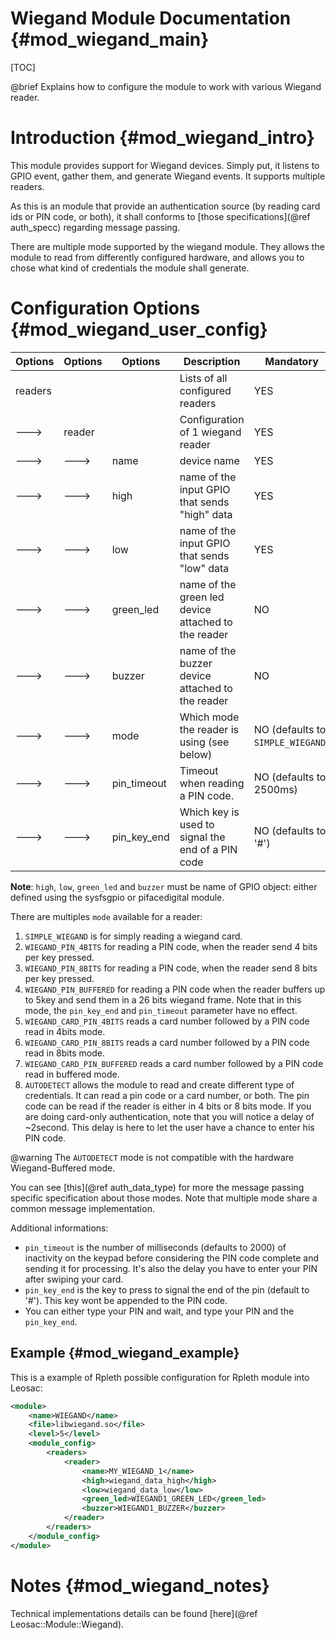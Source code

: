 Wiegand Module Documentation {#mod_wiegand_main}
================================================

[TOC]

@brief Explains how to configure the module to work with various Wiegand reader.

Introduction {#mod_wiegand_intro}
=================================

This module provides support for Wiegand devices. Simply put, it listens to GPIO event,
gather them, and generate Wiegand events. It supports multiple readers.

As this is an module that provide an authentication source (by reading card ids or PIN code, or both), it shall
conforms to [those specifications](@ref auth_specc) regarding message passing.

There are multiple mode supported by the wiegand module. They allows the module to read from differently configured
hardware, and allows you to chose what kind of credentials the module shall generate.

Configuration Options {#mod_wiegand_user_config}
================================================

Options    | Options  | Options     | Description                                            | Mandatory
-----------|----------|-------------|--------------------------------------------------------|-----------
readers    |          |             | Lists of all configured readers                        | YES
--->       | reader   |             | Configuration of 1 wiegand reader                      | YES
--->       | --->     | name        | device name                                            | YES
--->       | --->     | high        | name of the input GPIO that sends "high" data          | YES
--->       | --->     | low         | name of the input GPIO that sends "low" data           | YES
--->       | --->     | green_led   | name of the green led device attached to the reader    | NO
--->       | --->     | buzzer      | name of the buzzer device attached to the reader       | NO
--->       | --->     | mode        | Which mode the reader is using (see below)             | NO (defaults to `SIMPLE_WIEGAND`)
--->       | --->     | pin_timeout | Timeout when reading a PIN code.                       | NO (defaults to 2500ms)
--->       | --->     | pin_key_end | Which key is used to signal the end of a PIN code      | NO (defaults to '#')

**Note**: `high`, `low`, `green_led` and `buzzer` must be name of GPIO object: either defined using
the sysfsgpio or pifacedigital module.

There are multiples `mode` available for a reader:
1. `SIMPLE_WIEGAND` is for simply reading a wiegand card.
2. `WIEGAND_PIN_4BITS` for reading a PIN code, when the reader send 4 bits per key pressed.
3. `WIEGAND_PIN_8BITS` for reading a PIN code, when the reader send 8 bits per key pressed.
4. `WIEGAND_PIN_BUFFERED` for reading a PIN code when the reader buffers up to 5key and send them in a 26 bits wiegand frame.
  Note that in this mode, the `pin_key_end` and `pin_timeout` parameter have no effect.
5. `WIEGAND_CARD_PIN_4BITS` reads a card number followed by a PIN code read in 4bits mode.
6. `WIEGAND_CARD_PIN_8BITS` reads a card number followed by a PIN code read in 8bits mode.
7. `WIEGAND_CARD_PIN_BUFFERED` reads a card number followed by a PIN code read in buffered mode.
8. `AUTODETECT` allows the module to read and create different type of credentials. It can read a pin code or a card number, or both.
The pin code can be read if the reader is either in 4 bits or 8 bits mode. If you are doing card-only authentication,
note that you will notice a delay of ~2second. This delay is here to let the user have a chance to enter his PIN code.

@warning The `AUTODETECT` mode is not compatible with the hardware Wiegand-Buffered mode.

You can see [this](@ref auth_data_type) for more the message passing specific specification
about those modes. Note that multiple mode share a common message implementation.

Additional informations:
+ `pin_timeout` is the number of milliseconds (defaults to 2000) of inactivity on the keypad before
considering the PIN code complete and sending it for processing. It's also the delay you have to enter your PIN after
swiping your card.
+ `pin_key_end` is the key to press to signal the end of the pin (default to '#'). This key wont be appended to the PIN code.
+ You can either type your PIN and wait, and type your PIN and the `pin_key_end`.


Example {#mod_wiegand_example}
------------------------------

This is a example of Rpleth possible configuration for Rpleth module into Leosac:

~~~~~~~~~~~~~~~~~~~~~~~~~~~~~~~~~~~~~~~~~~~~~~~~~~~.xml
<module>
    <name>WIEGAND</name>
    <file>libwiegand.so</file>
    <level>5</level>
    <module_config>
        <readers>
            <reader>
                <name>MY_WIEGAND_1</name>
                <high>wiegand_data_high</high>
                <low>wiegand_data_low</low>
                <green_led>WIEGAND1_GREEN_LED</green_led>
                <buzzer>WIEGAND1_BUZZER</buzzer>
            </reader>
        </readers>
    </module_config>
</module>
~~~~~~~~~~~~~~~~~~~~~~~~~~~~~~~~~~~~~~~~~~~~~~~~~~~
            
Notes {#mod_wiegand_notes}
==========================

Technical implementations details can be found [here](@ref Leosac::Module::Wiegand).
